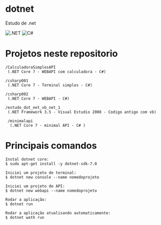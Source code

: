 # dotnet

Estudo de .net

![.NET](https://img.shields.io/badge/.NET-5C2D91?style=for-the-badge&logo=.net&logoColor=white)
![C#](https://img.shields.io/badge/c%23-%23239120.svg?style=for-the-badge&logo=csharp&logoColor=white)


# Projetos neste repositorio
```
/CalculadoraSimplesAPI
 (.NET Core 7 - WEBAPI com calculadora - C#)

/csharp001
 (.NET Core 7 - Terminal simples - C#)

/csharp002
 (.NET Core 7 - WEBAPI - C#)

/estudo_dot_net_vb_net_1
 (.NET Framework 3.5 - Visual Estudio 2008 - Codigo antigo com vb)

 /minimalapi
  (.NET Core 7 - minimal API - C# )

```

# Principais comandos
```
Instal dotnet core:
$ sudo apt-get install -y dotnet-sdk-7.0

Iniciei um projeto de terminal:
$ dotnet new console --name nomedoprojeto

Iniciei um projeto de API:
$ dotnet new webapi --name nomedoprojeto

Rodar a aplicação:
$ dotnet run

Rodar a aplicação atualisando automaticamente:
$ dotnet wath run
```

